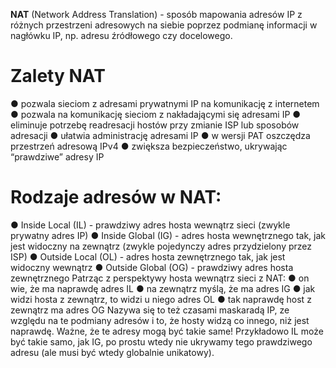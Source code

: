 **NAT** (Network Address Translation) - sposób mapowania adresów IP z różnych przestrzeni
adresowych na siebie poprzez podmianę informacji w nagłówku IP, np. adresu źródłowego
czy docelowego.

# Zalety NAT
● pozwala sieciom z adresami prywatnymi IP na komunikację z internetem
● pozwala na komunikację sieciom z nakładającymi się adresami IP
● eliminuje potrzebę readresacji hostów przy zmianie ISP lub sposobów adresacji
● ułatwia administrację adresami IP
● w wersji PAT oszczędza przestrzeń adresową IPv4
● zwiększa bezpieczeństwo, ukrywając “prawdziwe” adresy IP

# Rodzaje adresów w NAT:
● Inside Local (IL) - prawdziwy adres hosta wewnątrz sieci (zwykle prywatny adres IP)
● Inside Global (IG) - adres hosta wewnętrznego tak, jak jest widoczny na zewnątrz
(zwykle pojedynczy adres przydzielony przez ISP)
● Outside Local (OL) - adres hosta zewnętrznego tak, jak jest widoczny wewnątrz
● Outside Global (OG) - prawdziwy adres hosta zewnętrznego
Patrząc z perspektywy hosta wewnątrz sieci z NAT:
● on wie, że ma naprawdę adres IL
● na zewnątrz myślą, że ma adres IG
● jak widzi hosta z zewnątrz, to widzi u niego adres OL
● tak naprawdę host z zewnątrz ma adres OG
Nazywa się to też czasami maskaradą IP, ze względu na te podmiany adresów i to, że
hosty widzą co innego, niż jest naprawdę.
Ważne, że te adresy mogą być takie same! Przykładowo IL może być takie samo, jak IG, po
prostu wtedy nie ukrywamy tego prawdziwego adresu (ale musi być wtedy globalnie
unikatowy).